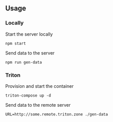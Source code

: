 ## Usage


### Locally

Start the server locally

```
npm start
```

Send data to the server

```
npm run gen-data
```

### Triton

Provision and start the container

```
triton-compose up -d
```

Send data to the remote server

```
URL=http://some.remote.triton.zone ./gen-data
```
